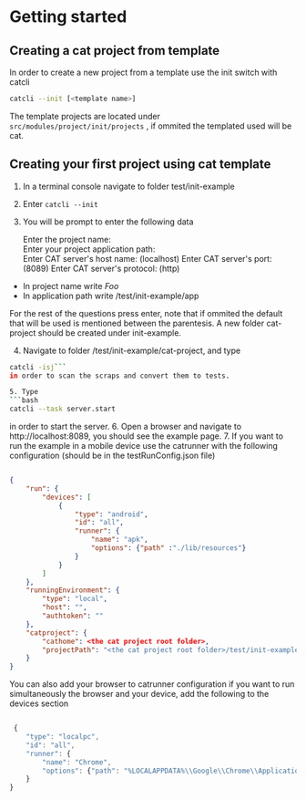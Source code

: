 # Getting started

## Creating a cat project from template

In order to create a new project from a template use the init switch with catcli

```bash
catcli --init [<template name>] 
```

The template projects are located under `src/modules/project/init/projects` , if ommited the templated used will be cat.

## Creating your first project using cat template

1. In a terminal console navigate to folder test/init-example
2. Enter `catcli --init`
3. You will be prompt to enter the following data


	Enter the project name:  
	Enter your project application path:  
	Enter CAT server's host name:  (localhost)
	Enter CAT server's port:  (8089)
	Enter CAT server's protocol:  (http)


* In project name write *Foo*
* In application path write <cat root folder>/test/init-example/app

For the rest of the questions press enter, note that if ommited the default that will be used is mentioned between the parentesis.
A new folder cat-project should be created under init-example.

4. Navigate to folder /test/init-example/cat-project, and type 
```bash
catcli -isj```
in order to scan the scraps and convert them to tests.

5. Type
```bash
catcli --task server.start
```

in order to start the server.
6. Open a browser and navigate to http://localhost:8089, you should see the example page.
7. If you want to run the example in a mobile device use the catrunner with the following configuration (should be in the testRunConfig.json file)

```json

{
    "run": {
        "devices": [
            {
                "type": "android",
                "id": "all",
                "runner": {
                    "name": "apk",
                    "options": {"path" :"./lib/resources"}
                }
            }
        ]
    },
    "runningEnvironment": {
        "type": "local",
        "host": "",
        "authtoken": ""
    },
    "catproject": {
        "cathome": <the cat project root folder>,
        "projectPath": "<the cat project root folder>/test/init-example/cat-project"
    }
}

```
You can also add your browser to catrunner configuration if you want to run simultaneously the browser and your device, add the following to the devices section

```js

 {
	"type": "localpc",
	"id": "all",
	"runner": {
		"name": "Chrome",
		"options": {"path": "%LOCALAPPDATA%\\Google\\Chrome\\Application"}
	}
}
```

